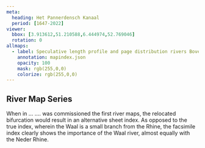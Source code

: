 ```yaml
---
meta:
  heading: Het Pannerdensch Kanaal
  period: [1647-2022]
viewer:
  bbox: [3.913612,51.210588,6.444974,52.769046]
  rotation: 0
allmaps:
  - label: Speculative length profile and page distribution rivers Bovenrijn, Waal, Merwede, Noord, Dordsche Kil, Oude Maas, Spui, Nieuwe Maas (P. Caland, 1888). First Revision, series I, 2023. 900 x 600 mm. Scale 1:10,000. The Berlage. Based on Length profile and page distribution rivers Bovenrijn, Waal, Merwede, Noord, Dordsche Kil, Oude Maas, Spui, Nieuwe Maas. First Revision, series I, 1888. 900 x 600 mm. Scale 1:10,000. P. Caland. Geoplaza, VU Amsterdam. 
    annotation: mapindex.json
    opacity: 100
    mask: rgb(255,0,0)
    colorize: rgb(255,0,0)
---
```


## River Map Series

When in … …. was commissioned the first river maps, the relocated bifurcation would result in an alternative sheet index. As opposed to the true index, wherein the Waal is a small branch from the Rhine, the facsimile index clearly shows the importance of the Waal river, almost equally with the Neder Rhine.
